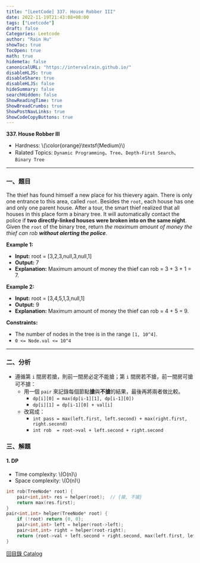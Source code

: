 ```yaml
---
title: "[LeetCode] 337. House Robber III"
date: 2022-11-19T21:43:08+08:00
tags: ["Leetcode"]
draft: false
Categories: Leetcode
author: "Rain Hu"
showToc: true
TocOpen: true
math: true
hidemeta: false
canonicalURL: "https://intervalrain.github.io/"
disableHLJS: true
disableShare: true
disableHLJS: false
hideSummary: false
searchHidden: false
ShowReadingTime: true
ShowBreadCrumbs: true
ShowPostNavLinks: true
ShowCodeCopyButtons: true
---
```

**337. House Robber III**
+ Hardness: \\(\color{orange}\textsf{Medium}\\)
+ Ralated Topics: `Dynamic Programming`、`Tree`、`Depth-First Search`、`Binary Tree`
---
### 一、題目
The thief has found himself a new place for his thievery again. There is only one entrance to this area, called `root`.
Besides the `root`, each house has one and only one parent house. After a tour, the smart thief realized that all houses in this place form a binary tree. It will automatically contact the police if **two directly-linked houses were broken into on the same night**.
Given the `root` of the binary tree, return *the maximum amount of money the thief can rob ***without alerting the police****.

**Example 1:**  
+ **Input:** root = [3,2,3,null,3,null,1]
+ **Output:** 7
+ **Explanation:** Maximum amount of money the thief can rob = 3 + 3 + 1 = 7.

**Example 2:**
+ **Input:** root = [3,4,5,1,3,null,1]
+ **Output:** 9
+ **Explanation:** Maximum amount of money the thief can rob = 4 + 5 = 9.

**Constraints:**
+ The number of nodes in the tree is in the range `[1, 10^4]`.
+ `0 <= Node.val <= 10^4`

---

### 二、分析
+ 遵循第 `i` 間房若搶，則前一間房必定不能搶；第 `i` 間房若不搶，前一間房可搶可不搶：
    + 用一個 `pair` 來記錄每個節點**搶**與**不搶**的結果，最後再將兩者做比較。
        + `dp[i][0] = max(dp[i-1][1], dp[i-1][0])`
        + `dp[i][1] = dp[i-1][0] + val[i]`
    + 改寫成：
        + `int pass = max(left.first, left.second) + max(right.first, right.second)`
        + `int rob  = root->val + left.second + right.second`

### 三、解題
#### 1. DP
+ Time complexity: \\(O(n)\\)
+ Space complexity: \\(O(n)\\)
```C++
int rob(TreeNode* root) {
    pair<int,int> res = helper(root);  // {搶, 不搶}
    return max(res.first);
}
pair<int,int> helper(TreeNode* root) {
    if (!root) return {0, 0};
    pair<int,int> left = helper(root->left);
    pair<int,int> right = helper(root-right);
    return {root->val + left.second + right.second, max(left.first, left.second) + max(right.first, right.second)};
}
```
[回目錄 Catalog](/leetcode)
